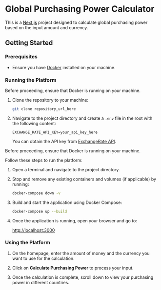 # Global Purchasing Power Calculator

This is a [Next.js](https://nextjs.org) project designed to calculate global purchasing power based on the input amount and currency.

## Getting Started

### Prerequisites

- Ensure you have [Docker](https://www.docker.com/) installed on your machine.

### Running the Platform

Before proceeding, ensure that Docker is running on your machine.

1. Clone the repository to your machine:

   ```bash
   git clone repository_url_here
   ```

2. Navigate to the project directory and create a `.env` file in the root with the following content:

   ```env
   EXCHANGE_RATE_API_KEY=your_api_key_here
   ```

   You can obtain the API key from [ExchangeRate API](https://www.exchangerate-api.com/).

Before proceeding, ensure that Docker is running on your machine.

Follow these steps to run the platform:

1. Open a terminal and navigate to the project directory.

2. Stop and remove any existing containers and volumes (if applicable) by running:

   ```bash
   docker-compose down -v
   ```

3. Build and start the application using Docker Compose:

   ```bash
   docker-compose up --build
   ```

4. Once the application is running, open your browser and go to:

   [http://localhost:3000](http://localhost:3000)

### Using the Platform

1. On the homepage, enter the amount of money and the currency you want to use for the calculation.

2. Click on **Calculate Purchasing Power** to process your input.

3. Once the calculation is complete, scroll down to view your purchasing power in different countries.
